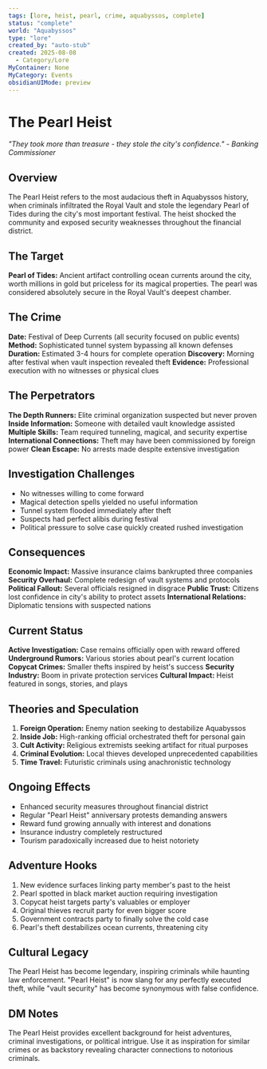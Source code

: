 ```yaml
---
tags: [lore, heist, pearl, crime, aquabyssos, complete]
status: "complete"
world: "Aquabyssos"
type: "lore"
created_by: "auto-stub"
created: 2025-08-08
  - Category/Lore
MyContainer: None
MyCategory: Events
obsidianUIMode: preview
---
```


# The Pearl Heist

*"They took more than treasure - they stole the city's confidence." - Banking Commissioner*

## Overview
The Pearl Heist refers to the most audacious theft in Aquabyssos history, when criminals infiltrated the Royal Vault and stole the legendary Pearl of Tides during the city's most important festival. The heist shocked the community and exposed security weaknesses throughout the financial district.

## The Target
**Pearl of Tides:** Ancient artifact controlling ocean currents around the city, worth millions in gold but priceless for its magical properties. The pearl was considered absolutely secure in the Royal Vault's deepest chamber.

## The Crime
**Date:** Festival of Deep Currents (all security focused on public events)
**Method:** Sophisticated tunnel system bypassing all known defenses
**Duration:** Estimated 3-4 hours for complete operation
**Discovery:** Morning after festival when vault inspection revealed theft
**Evidence:** Professional execution with no witnesses or physical clues

## The Perpetrators
**The Depth Runners:** Elite criminal organization suspected but never proven
**Inside Information:** Someone with detailed vault knowledge assisted
**Multiple Skills:** Team required tunneling, magical, and security expertise
**International Connections:** Theft may have been commissioned by foreign power
**Clean Escape:** No arrests made despite extensive investigation

## Investigation Challenges
- No witnesses willing to come forward
- Magical detection spells yielded no useful information
- Tunnel system flooded immediately after theft
- Suspects had perfect alibis during festival
- Political pressure to solve case quickly created rushed investigation

## Consequences
**Economic Impact:** Massive insurance claims bankrupted three companies
**Security Overhaul:** Complete redesign of vault systems and protocols
**Political Fallout:** Several officials resigned in disgrace
**Public Trust:** Citizens lost confidence in city's ability to protect assets
**International Relations:** Diplomatic tensions with suspected nations

## Current Status
**Active Investigation:** Case remains officially open with reward offered
**Underground Rumors:** Various stories about pearl's current location
**Copycat Crimes:** Smaller thefts inspired by heist's success
**Security Industry:** Boom in private protection services
**Cultural Impact:** Heist featured in songs, stories, and plays

## Theories and Speculation
1. **Foreign Operation:** Enemy nation seeking to destabilize Aquabyssos
2. **Inside Job:** High-ranking official orchestrated theft for personal gain
3. **Cult Activity:** Religious extremists seeking artifact for ritual purposes
4. **Criminal Evolution:** Local thieves developed unprecedented capabilities
5. **Time Travel:** Futuristic criminals using anachronistic technology

## Ongoing Effects
- Enhanced security measures throughout financial district
- Regular "Pearl Heist" anniversary protests demanding answers
- Reward fund growing annually with interest and donations
- Insurance industry completely restructured
- Tourism paradoxically increased due to heist notoriety

## Adventure Hooks
1. New evidence surfaces linking party member's past to the heist
2. Pearl spotted in black market auction requiring investigation
3. Copycat heist targets party's valuables or employer
4. Original thieves recruit party for even bigger score
5. Government contracts party to finally solve the cold case
6. Pearl's theft destabilizes ocean currents, threatening city

## Cultural Legacy
The Pearl Heist has become legendary, inspiring criminals while haunting law enforcement. "Pearl Heist" is now slang for any perfectly executed theft, while "vault security" has become synonymous with false confidence.

## DM Notes
The Pearl Heist provides excellent background for heist adventures, criminal investigations, or political intrigue. Use it as inspiration for similar crimes or as backstory revealing character connections to notorious criminals.
